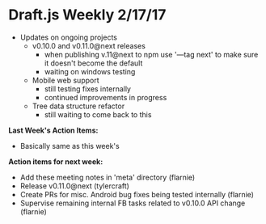# Draft.js Weekly 2/17/17

* Updates on ongoing projects
    * v0.10.0 and v0.11.0@next releases
        * when publishing v.11@next to npm use '—tag next' to make sure it doesn't become the default
        * waiting on windows testing
    * Mobile web support
        * still testing fixes internally
        * continued improvements in progress
    * Tree data structure refactor
        * still waiting to come back to this

**Last Week's Action Items:**

* Basically same as this week's

**Action items for next week:**

* Add these meeting notes in 'meta' directory (flarnie)
* Release v0.11.0@next (tylercraft)
* Create PRs for misc. Android bug fixes being tested internally (flarnie)
* Supervise remaining internal FB tasks related to v0.10.0 API change (flarnie)
